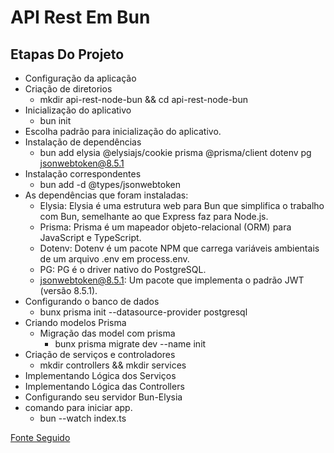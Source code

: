 # API Rest Em Bun

## Etapas Do Projeto

- Configuração da aplicação
- Criação de diretorios
  - mkdir api-rest-node-bun && cd api-rest-node-bun
- Inicialização do aplicativo
  - bun init
- Escolha padrão para inicialização do aplicativo.
- Instalação de dependências
  - bun add elysia @elysiajs/cookie prisma @prisma/client dotenv pg jsonwebtoken@8.5.1
- Instalação correspondentes
  - bun add -d @types/jsonwebtoken
- As dependências que foram instaladas:
  - Elysia: Elysia é uma estrutura web para Bun que simplifica o trabalho com Bun, semelhante ao que Express faz para Node.js.
  - Prisma: Prisma é um mapeador objeto-relacional (ORM) para JavaScript e TypeScript.
  - Dotenv: Dotenv é um pacote NPM que carrega variáveis ​​ambientais de um arquivo .env em process.env.
  - PG: PG é o driver nativo do PostgreSQL.
  - jsonwebtoken@8.5.1: Um pacote que implementa o padrão JWT (versão 8.5.1).
- Configurando o banco de dados
  - bunx prisma init --datasource-provider postgresql
- Criando modelos Prisma
  - Migração das model com prisma
    - bunx prisma migrate dev --name init
- Criação de serviços e controladores
  - mkdir controllers && mkdir services
- Implementando Lógica dos Serviços
- Implementando Lógica das Controllers
- Configurando seu servidor Bun-Elysia
- comando para iniciar app.
  - bun --watch index.ts
  
[Fonte Seguido](https://blog.openreplay.com/api-creation-with-bun/?ref=dailydev)
